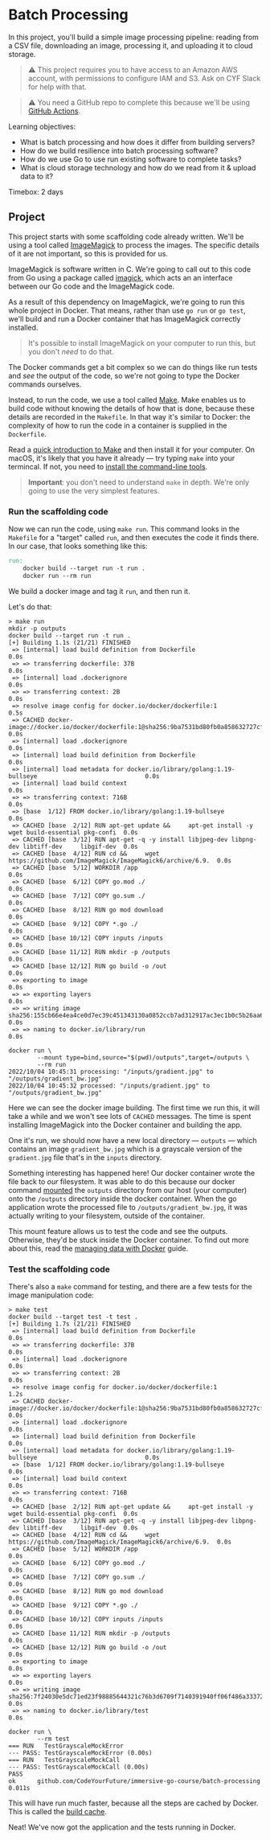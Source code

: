 # Batch Processing

In this project, you'll build a simple image processing pipeline: reading from a CSV file, downloading an image, processing it, and uploading it to cloud storage.

> ⚠️ This project requires you to have access to an Amazon AWS account, with permissions to configure IAM and S3. Ask on CYF Slack for help with that.

> ⚠️ You need a GitHub repo to complete this because we'll be using [GitHub Actions](https://docs.github.com/en/actions).

Learning objectives:

- What is batch processing and how does it differ from building servers?
- How do we build resilience into batch processing software?
- How do we use Go to use run existing software to complete tasks?
- What is cloud storage technology and how do we read from it & upload data to it?
<!-- * How do we deploy batch processing tasks in the cloud? -->

Timebox: 2 days

## Project

This project starts with some scaffolding code already written. We'll be using a tool called [ImageMagick](https://imagemagick.org/) to process the images. The specific details of it are not important, so this is provided for us.

ImageMagick is software written in C. We're going to call out to this code from Go using a package called [imagick](https://github.com/gographics/imagick), which acts an an interface between our Go code and the ImageMagick code.

As a result of this dependency on ImageMagick, we're going to run this whole project in Docker. That means, rather than use `go run` or `go test`, we'll build and run a Docker container that has ImageMagick correctly installed.

> It's possible to install ImageMagick on your computer to run this, but you don't _need_ to do that.

The Docker commands get a bit complex so we can do things like run tests and _see_ the output of the code, so we're not going to type the Docker commands ourselves.

Instead, to run the code, we use a tool called [Make](https://www.gnu.org/software/make/). Make enables us to build code without knowing the details of how that is done, because these details are recorded in the `Makefile`. In that way it's similar to Docker: the complexity of how to run the code in a container is supplied in the `Dockerfile`.

Read a [quick introduction to Make](https://www.gnu.org/software/make/) and then install it for your computer. On macOS, it's likely that you have it already — try typing `make` into your termincal. If not, you need to [install the command-line tools](https://www.freecodecamp.org/news/install-xcode-command-line-tools/).

> **Important**: you don't need to understand `make` in depth. We're only going to use the very simplest features.

### Run the scaffolding code

Now we can run the code, using `make run`. This command looks in the `Makefile` for a "target" called `run`, and then executes the code it finds there. In our case, that looks something like this:

```Makefile
run:
	docker build --target run -t run .
	docker run --rm run
```

We build a docker image and tag it `run`, and then run it.

Let's do that:

```console
> make run
mkdir -p outputs
docker build --target run -t run .
[+] Building 1.1s (21/21) FINISHED
 => [internal] load build definition from Dockerfile                                                 0.0s
 => => transferring dockerfile: 37B                                                                  0.0s
 => [internal] load .dockerignore                                                                    0.0s
 => => transferring context: 2B                                                                      0.0s
 => resolve image config for docker.io/docker/dockerfile:1                                           0.5s
 => CACHED docker-image://docker.io/docker/dockerfile:1@sha256:9ba7531bd80fb0a858632727cf7a112fbfd1  0.0s
 => [internal] load .dockerignore                                                                    0.0s
 => [internal] load build definition from Dockerfile                                                 0.0s
 => [internal] load metadata for docker.io/library/golang:1.19-bullseye                              0.0s
 => [internal] load build context                                                                    0.0s
 => => transferring context: 716B                                                                    0.0s
 => [base  1/12] FROM docker.io/library/golang:1.19-bullseye                                         0.0s
 => CACHED [base  2/12] RUN apt-get update &&     apt-get install -y wget build-essential pkg-confi  0.0s
 => CACHED [base  3/12] RUN apt-get -q -y install libjpeg-dev libpng-dev libtiff-dev     libgif-dev  0.0s
 => CACHED [base  4/12] RUN cd &&     wget https://github.com/ImageMagick/ImageMagick6/archive/6.9.  0.0s
 => CACHED [base  5/12] WORKDIR /app                                                                 0.0s
 => CACHED [base  6/12] COPY go.mod ./                                                               0.0s
 => CACHED [base  7/12] COPY go.sum ./                                                               0.0s
 => CACHED [base  8/12] RUN go mod download                                                          0.0s
 => CACHED [base  9/12] COPY *.go ./                                                                 0.0s
 => CACHED [base 10/12] COPY inputs /inputs                                                          0.0s
 => CACHED [base 11/12] RUN mkdir -p /outputs                                                        0.0s
 => CACHED [base 12/12] RUN go build -o /out                                                         0.0s
 => exporting to image                                                                               0.0s
 => => exporting layers                                                                              0.0s
 => => writing image sha256:155cb66e4ea4ce0d7ec39c451343130a0852ccb7ad312917ac3ec1b0c5b26aa6         0.0s
 => => naming to docker.io/library/run                                                               0.0s

docker run \
		--mount type=bind,source="$(pwd)/outputs",target=/outputs \
		--rm run
2022/10/04 10:45:31 processing: "/inputs/gradient.jpg" to "/outputs/gradient_bw.jpg"
2022/10/04 10:45:32 processed: "/inputs/gradient.jpg" to "/outputs/gradient_bw.jpg"
```

Here we can see the docker image building. The first time we run this, it will take a while and we won't see lots of `CACHED` messages. The time is spent installing ImageMagick into the Docker container and building the app.

One it's run, we should now have a new local directory — `outputs` — which contains an image `gradient_bw.jpg` which is a grayscale version of the `gradient.jpg` file that's in the `inputs` directory.

Something interesting has happened here! Our docker container wrote the file back to _our_ filesystem. It was able to do this because our docker command [mounted](https://docs.docker.com/storage/bind-mounts/) the `outputs` directory from our host (your computer) onto the `/outputs` directory inside the docker container. When the go application wrote the processed file to `/outputs/gradient_bw.jpg`, it was actually writing to your filesystem, outside of the container.

This mount feature allows us to test the code and see the outputs. Otherwise, they'd be stuck inside the Docker container. To find out more about this, read the [managing data with Docker](https://docs.docker.com/storage/) guide.

### Test the scaffolding code

There's also a `make` command for testing, and there are a few tests for the image manipulation code:

```console
> make test
docker build --target test -t test .
[+] Building 1.7s (21/21) FINISHED
 => [internal] load build definition from Dockerfile                                                 0.0s
 => => transferring dockerfile: 37B                                                                  0.0s
 => [internal] load .dockerignore                                                                    0.0s
 => => transferring context: 2B                                                                      0.0s
 => resolve image config for docker.io/docker/dockerfile:1                                           1.2s
 => CACHED docker-image://docker.io/docker/dockerfile:1@sha256:9ba7531bd80fb0a858632727cf7a112fbfd1  0.0s
 => [internal] load .dockerignore                                                                    0.0s
 => [internal] load build definition from Dockerfile                                                 0.0s
 => [internal] load metadata for docker.io/library/golang:1.19-bullseye                              0.0s
 => [base  1/12] FROM docker.io/library/golang:1.19-bullseye                                         0.0s
 => [internal] load build context                                                                    0.0s
 => => transferring context: 716B                                                                    0.0s
 => CACHED [base  2/12] RUN apt-get update &&     apt-get install -y wget build-essential pkg-confi  0.0s
 => CACHED [base  3/12] RUN apt-get -q -y install libjpeg-dev libpng-dev libtiff-dev     libgif-dev  0.0s
 => CACHED [base  4/12] RUN cd &&     wget https://github.com/ImageMagick/ImageMagick6/archive/6.9.  0.0s
 => CACHED [base  5/12] WORKDIR /app                                                                 0.0s
 => CACHED [base  6/12] COPY go.mod ./                                                               0.0s
 => CACHED [base  7/12] COPY go.sum ./                                                               0.0s
 => CACHED [base  8/12] RUN go mod download                                                          0.0s
 => CACHED [base  9/12] COPY *.go ./                                                                 0.0s
 => CACHED [base 10/12] COPY inputs /inputs                                                          0.0s
 => CACHED [base 11/12] RUN mkdir -p /outputs                                                        0.0s
 => CACHED [base 12/12] RUN go build -o /out                                                         0.0s
 => exporting to image                                                                               0.0s
 => => exporting layers                                                                              0.0s
 => => writing image sha256:7f24030e5dc71ed23f98885644321c76b3d6709f7140391940ff06f486a33372         0.0s
 => => naming to docker.io/library/test                                                              0.0s

docker run \
		--rm test
=== RUN   TestGrayscaleMockError
--- PASS: TestGrayscaleMockError (0.00s)
=== RUN   TestGrayscaleMockCall
--- PASS: TestGrayscaleMockCall (0.00s)
PASS
ok  	github.com/CodeYourFuture/immersive-go-course/batch-processing	0.011s
```

This will have run much faster, because all the steps are cached by Docker. This is called the [build cache](https://docs.docker.com/develop/develop-images/dockerfile_best-practices/#leverage-build-cache).

Neat! We've now got the application and the tests running in Docker.
